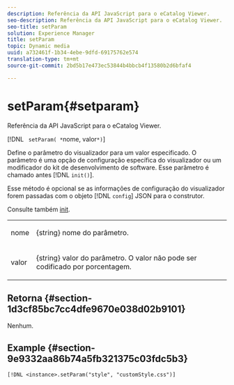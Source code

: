```yaml
---
description: Referência da API JavaScript para o eCatalog Viewer.
seo-description: Referência da API JavaScript para o eCatalog Viewer.
seo-title: setParam
solution: Experience Manager
title: setParam
topic: Dynamic media
uuid: a732461f-1b34-4ebe-9dfd-69175762e574
translation-type: tm+mt
source-git-commit: 2bd5b17e473ec53844b4bbcb4f13580b2d6bfaf4

---
```



# setParam{#setparam}

Referência da API JavaScript para o eCatalog Viewer.

[!DNL ` setParam( *`nome, valor`*)`]

Define o parâmetro do visualizador para um valor especificado. O parâmetro é uma opção de configuração específica do visualizador ou um modificador do kit de desenvolvimento de software. Esse parâmetro é chamado antes [!DNL `init()`].

Esse método é opcional se as informações de configuração do visualizador forem passadas com o objeto [!DNL `config`] JSON para o construtor.

Consulte também [init](../../../c-html5-s7-aem-asset-viewers/c-html5-20-ecatalog-viewer-about/c-html5-20-ecatalog-viewer-javascriptapiref/r-html5-ecatalog-viewer-20-javascriptapiref-init.md#reference-aee94dd92a28410784f7a1792e28683b).

<table id="table_896DFF34A68A403DB93A6D597461A573"> 
 <tbody> 
  <tr> 
   <td colname="col1"> <p> <span class="codeph"> <span class="varname"> nome </span></span> </p> </td> 
   <td colname="col2"> <p> <span class="codeph"> {string} </span> nome do parâmetro. </p> </td> 
  </tr> 
  <tr> 
   <td colname="col1"> <p> <span class="codeph"> <span class="varname"> valor </span></span> </p> </td> 
   <td colname="col2"> <p> <span class="codeph"> {string} </span> valor do parâmetro. O valor não pode ser codificado por porcentagem. </p> </td> 
  </tr> 
 </tbody> 
</table>

## Retorna {#section-1d3cf85bc7cc4dfe9670e038d02b9101}

Nenhum.

## Example {#section-9e9332aa86b74a5fb321375c03fdc5b3}

```
[!DNL <instance>.setParam("style", "customStyle.css")]
```

